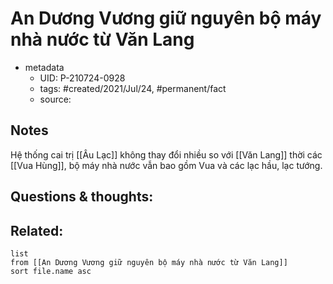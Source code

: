 ---
---

# An Dương Vương giữ nguyên bộ máy nhà nước từ Văn Lang

- metadata
	- UID: P-210724-0928
	- tags: #created/2021/Jul/24, #permanent/fact 
	- source: 

## Notes
Hệ thống cai trị [[Âu Lạc]] không thay đổi nhiều so với [[Văn Lang]] thời các [[Vua Hùng]], bộ máy nhà nước vẫn bao gồm Vua và các lạc hầu, lạc tướng.

## Questions & thoughts:

## Related:
```dataview
list
from [[An Dương Vương giữ nguyên bộ máy nhà nước từ Văn Lang]]
sort file.name asc
```
